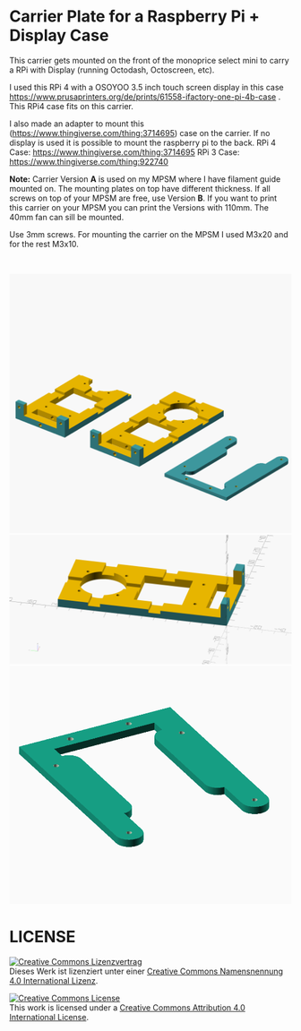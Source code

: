 # Carrier Plate for a Raspberry Pi + Display Case

This carrier gets mounted on the front of the monoprice select mini to carry a RPi with Display (running Octodash, Octoscreen, etc).


I used this RPi 4 with a OSOYOO 3.5 inch touch screen display in this case https://www.prusaprinters.org/de/prints/61558-ifactory-one-pi-4b-case . This RPi4 case fits on this carrier.

I also made an adapter to mount this (https://www.thingiverse.com/thing:3714695) case on the carrier. If no display is used it is possible to mount the raspberry pi to the back.
RPi 4 Case: https://www.thingiverse.com/thing:3714695
RPi 3 Case: https://www.thingiverse.com/thing:922740

__Note:__
Carrier Version __A__ is used on my MPSM where I have filament guide mounted on. The mounting plates on top have different thickness.
If all screws on top of your MPSM are free, use Version __B__.
If you want to print this carrier on your MPSM you can print the Versions with 110mm. The 40mm fan can sill be mounted.

Use 3mm screws. For mounting the carrier on the MPSM I used M3x20 and for the rest M3x10.


<br>

![](000.png)
![](001.png)
![](002.png)

# LICENSE

<dl>
<a rel="license" href="http://creativecommons.org/licenses/by/4.0/"><img alt="Creative Commons Lizenzvertrag" style="border-width:0" src="https://i.creativecommons.org/l/by/4.0/88x31.png" /></a><br />Dieses Werk ist lizenziert unter einer <a rel="license" href="http://creativecommons.org/licenses/by/4.0/">Creative Commons Namensnennung 4.0 International Lizenz</a>.
</dl>

<dl>
<a rel="license" href="http://creativecommons.org/licenses/by/4.0/"><img alt="Creative Commons License" style="border-width:0" src="https://i.creativecommons.org/l/by/4.0/88x31.png" /></a><br />This work is licensed under a <a rel="license" href="http://creativecommons.org/licenses/by/4.0/">Creative Commons Attribution 4.0 International License</a>.
</dl>
